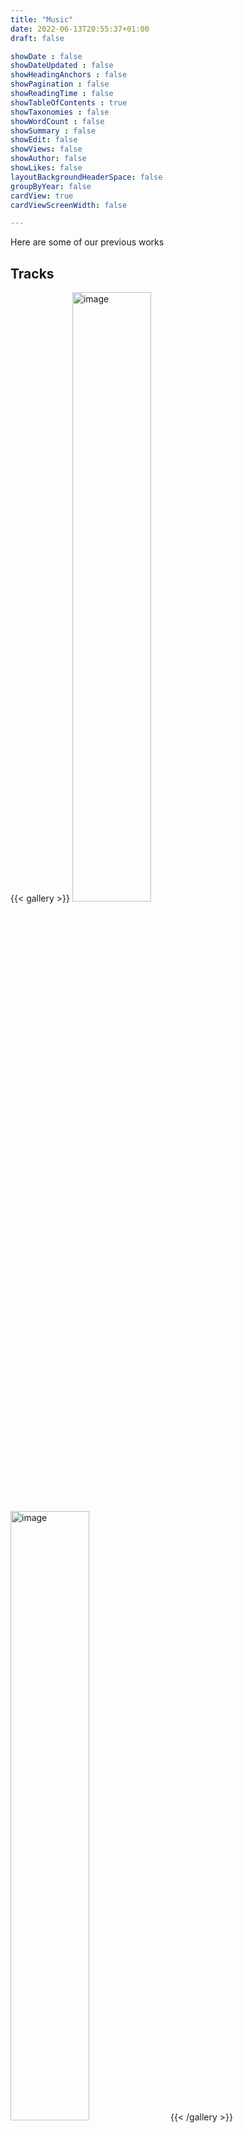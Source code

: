 ```yaml
---
title: "Music"
date: 2022-06-13T20:55:37+01:00
draft: false

showDate : false
showDateUpdated : false
showHeadingAnchors : false
showPagination : false
showReadingTime : false
showTableOfContents : true
showTaxonomies : false 
showWordCount : false
showSummary : false
showEdit: false
showViews: false
showAuthor: false
showLikes: false
layoutBackgroundHeaderSpace: false
groupByYear: false
cardView: true
cardViewScreenWidth: false

---
```


Here are some of our previous works

## Tracks

{{< gallery >}}
    <a class="grid-w50 md:grid-w33" target="_blank"><img src="/img/gallery1.png" alt="image" width="50%" height="auto" class="nozoom m-0" />
    <a class="grid-w50 md:grid-w33" target="_blank"><img src="/img/gallery2.png" alt="image" width="50%" height="auto" class="nozoom m-0" />
{{< /gallery >}}
